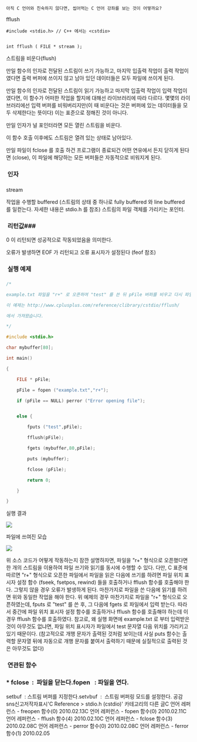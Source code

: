 

```warning
아직 C 언어와 친숙하지 않다면, 씹어먹는 C 언어 강좌를 보는 것이 어떻까요?

```

fflush
```info
#include <stdio.h> // C++ 에서는 <cstdio>


int fflush ( FILE * stream );
```


스트림을 비운다(flush)

만일 함수의 인자로 전달된 스트림이 쓰기 가능하고, 마지막 입출력 작업이 출력 작업이였다면 출력 버퍼에 쓰이지 않고 남아 있던 데이터들은 모두 파일에 쓰이게 된다.

만일 함수의 인자로 전달된 스트림이 읽기 가능하고 마지막 입출력 작업이 입력 작업이였다면, 이 함수가 어떠한 작업을 할지에 대해선 라이브러리에 따라 다르다. 몇몇의 라이브러리에선 입력 버퍼를 비워버리지만(이 때 비운다는 것은 버퍼에 있는 데이터들을 모두 삭제한다는 뜻이다) 이는 표준으로 정해진 것이 아니다. 

만일 인자가 널 포인터라면 모든 열린 스트림을 비운다. 

이 함수 호출 이후에도 스트림은 열려 있는 상태로 남아있다. 

만일 파일이 fclose 를 호출 하건 프로그램이 종료되건 어떤 연유에서 든지 닫히게 된다면 (close), 이 파일에 해당하는 모든 버퍼들은 자동적으로 비워지게 된다. 

###  인자
### 
stream


작업을 수행할 buffered (스트림의 상태 중 하나로 fully buffered 와 line buffered 를 일컫는다. 자세한 내용은 stdio.h 를 참조) 스트림의 파일 객체를 가리키는 포인터.

###  리턴값### 


0 이 리턴되면 성공적으로 작동되었음을 의미한다.

오류가 발생하면 EOF 가 리턴되고 오류 표시자가 설정된다 (feof 참조)


###  실행 예제
### 
```cpp
/* 

example.txt 파일을 "r+" 로 오픈하여 "test" 를 쓴 뒤 pFile 버퍼를 비우고 다시 파일로 부터 읽어온다.

이 예제는 http://www.cplusplus.com/reference/clibrary/cstdio/fflush/

에서 가져왔습니다. 

*/

#include <stdio.h>

char mybuffer[80];

int main()

{

    FILE * pFile;

    pFile = fopen ("example.txt","r+");

    if (pFile == NULL) perror ("Error opening file");


    else {

        fputs ("test",pFile);

        fflush(pFile);

        fgets (mybuffer,80,pFile);

        puts (mybuffer);

        fclose (pFile);

        return 0;

    }

}
```



실행 결과

![](http://img1.daumcdn.net/thumb/R1920x0/?fname=http%3A%2F%2Fcfile10.uf.tistory.com%2Fimage%2F202412114B725620428B8C)


파일에 쓰여진 모습

![](http://img1.daumcdn.net/thumb/R1920x0/?fname=http%3A%2F%2Fcfile25.uf.tistory.com%2Fimage%2F1560F8134B725637318657)


위 소스 코드가 어떻게 작동하는지 잠깐 설명하자면, 파일을 "r+" 형식으로 오픈했다면 한 개의 스트림을 이용하여 파일 쓰기와 읽기를 동시에 수행할 수 있다. 다만, C 표준에 따르면 "r+" 형식으로 오픈한 파일에서 파일을 읽은 다음에 쓰기를 하려면 파일 위치 표시자 설정 함수 (fseek, fsetpos, rewind) 들을 호출하거나 fflush 함수를 호출해야 한다. 그렇지 않을 경우 오류가 발생하게 된다. 마찬가지로 파일을 쓴 다음에 읽기를 하려면 위와 동일한 작업을 해야 한다. 위 예제의 경우 마찬가지로 파일을 "r+" 형식으로 오픈하였는데, fputs 로 "test" 를 쓴 후, 그 다음에 fgets 로 파일에서 입력 받는다. 따라서 중간에 파일 위치 표시자 설정 함수를 호출하거나 fflush 함수를 호출해야 하는데 이 경우 fflush 함수를 호출하였다.
참고로, 왜 실행 화면에 example.txt 로 부터 입력받은 것이 아무것도 없냐면, 파일 위치 표시자가 파일에서 test 문자열 다음 위치를 가리키고 있기 때문이다. (참고적으로 개행 문자가 출력된 것처럼 보이는데 사실 puts 함수는 출력할 문자열 뒤에 자동으로 개행 문자를 붙여서 출력하기 때문에 실질적으로 출력된 것은 아무것도 없다) 

###  연관된 함수
### * fclose  :  파일을 닫는다.fopen   : 파일을 연다.
setbuf  : 스트림 버퍼를 지정한다.setvbuf  :  스트림 버퍼링 모드를 설정한다. 
공감sns신고저작자표시'C Reference > stdio.h (cstdio)' 카테고리의 다른 글C 언어 레퍼런스 - freopen 함수(0)
2010.02.13C 언어 레퍼런스 - fopen 함수(0)
2010.02.11C 언어 레퍼런스 - fflush 함수(4)
2010.02.10C 언어 레퍼런스 - fclose 함수(3)
2010.02.08C 언어 레퍼런스 - perror 함수(0)
2010.02.08C 언어 레퍼런스 - ferror 함수(1)
2010.02.05

